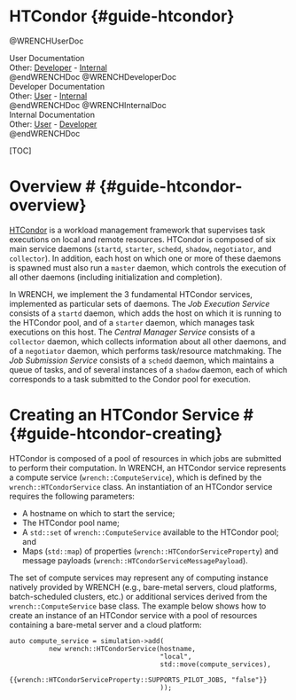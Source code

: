 HTCondor                        {#guide-htcondor}
============

@WRENCHUserDoc <div class="doc-type">User Documentation</div><div class="doc-link">Other: <a href="../developer/wrench-101.html">Developer</a> - <a href="../internal/wrench-101.html">Internal</a></div> @endWRENCHDoc
@WRENCHDeveloperDoc  <div class="doc-type">Developer Documentation</div><div class="doc-link">Other: <a href="../user/wrench-101.html">User</a> - <a href="../internal/wrench-101.html">Internal</a></div> @endWRENCHDoc
@WRENCHInternalDoc  <div class="doc-type">Internal Documentation</div><div class="doc-link">Other: <a href="../user/wrench-101.html">User</a> -  <a href="../developer/wrench-101.html">Developer</a></div> @endWRENCHDoc

[TOC]

# Overview #            {#guide-htcondor-overview}

[HTCondor](http://htcondor.org) is a workload management framework that supervises 
task executions on local and remote resources.
HTCondor is composed of six main service daemons (`startd`, `starter`, 
`schedd`, `shadow`, `negotiator`, and `collector`). In addition, 
each host on which one or more of these daemons is spawned must also 
run a `master` daemon, which controls the execution of all other 
daemons (including initialization and completion).

In WRENCH, we implement the 3 fundamental HTCondor services, implemented 
as particular sets of daemons. The _Job Execution Service_ consists of a 
`startd` daemon, which adds the host on which it is running to the HTCondor 
pool, and of a `starter` daemon, which manages task executions on this host.
The _Central Manager Service_ consists of a `collector` daemon, which collects 
information about all other daemons, and of a `negotiator` daemon, which 
performs task/resource matchmaking. The _Job Submission Service_ consists 
of a `schedd` daemon, which maintains a queue of tasks, and of several 
instances of a `shadow` daemon, each of which corresponds to a task submitted 
to the Condor pool for execution.


# Creating an HTCondor Service #        {#guide-htcondor-creating}

HTCondor is composed of a pool of resources in which jobs are submitted to
perform their computation. In WRENCH, an HTCondor service represents a 
compute service (`wrench::ComputeService`), which is defined by the 
`wrench::HTCondorService` class. An instantiation of an HTCondor 
service requires the following parameters:

- A hostname on which to start the service;
- The HTCondor pool name;
- A `std::set` of `wrench::ComputeService` available to the HTCondor pool; and
- Maps (`std::map`) of properties (`wrench::HTCondorServiceProperty`) and message 
  payloads (`wrench::HTCondorServiceMessagePayload`).
  
The set of compute services may represent any of computing instance natively 
provided by WRENCH (e.g., bare-metal servers, cloud platforms, batch-scheduled
clusters, etc.) or additional services derived from the `wrench::ComputeService`
base class. The example below shows how to create an instance of an HTCondor service
with a pool of resources containing a bare-metal server and a cloud platform:

~~~~~~~~~~~~~{.cpp}
auto compute_service = simulation->add(
          new wrench::HTCondorService(hostname, 
                                      "local", 
                                      std::move(compute_services),
                                      {{wrench::HTCondorServiceProperty::SUPPORTS_PILOT_JOBS, "false"}}
                                      ));
~~~~~~~~~~~~~
